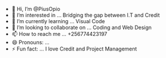 - 👋 Hi, I’m @PiusOpio
- 👀 I’m interested in ... Bridging the gap between I.T and Credit
- 🌱 I’m currently learning ... Visual Code
- 💞️ I’m looking to collaborate on ... Coding and Web Design
- 📫 How to reach me ... +256774423197
- 😄 Pronouns: ...
- ⚡ Fun fact: ... I love Credit and Project Management

<!---
PiusOpio/PiusOpio is a ✨ special ✨ repository because its `README.md` (this file) appears on your GitHub profile.
You can click the Preview link to take a look at your changes.
--->
